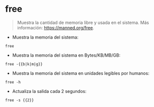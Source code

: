 # free

> Muestra la cantidad de memoria libre y usada en el sistema.
> Más información: <https://manned.org/free>.

- Muestra la memoria del sistema:

`free`

- Muestra la memoria del sistema en Bytes/KB/MB/GB:

`free -{{b|k|m|g}}`

- Muestra la memoria del sistema en unidades legibles por humanos:

`free -h`

- Actualiza la salida cada 2 segundos:

`free -s {{2}}`

